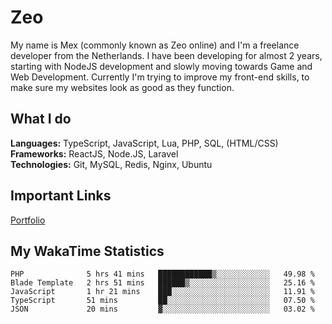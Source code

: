 # Zeo
My name is Mex (commonly known as Zeo online) and I'm a freelance developer from the Netherlands. I have been developing for almost 2 years, starting with NodeJS development and slowly moving towards Game and Web Development. Currently I'm trying to improve my front-end skills, to make sure my websites look as good as they function.

## What I do
**Languages:** TypeScript, JavaScript, Lua, PHP, SQL, (HTML/CSS)<br/>
**Frameworks:** ReactJS, Node.JS, Laravel<br/>
**Technologies:** Git, MySQL, Redis, Nginx, Ubuntu<br/>

## Important Links
[Portfolio](https://zeodev.cc)

## My WakaTime Statistics
<!--START_SECTION:waka-->
```text
PHP              5 hrs 41 mins   ████████████▒░░░░░░░░░░░░   49.98 % 
Blade Template   2 hrs 51 mins   ██████▒░░░░░░░░░░░░░░░░░░   25.16 % 
JavaScript       1 hr 21 mins    ███░░░░░░░░░░░░░░░░░░░░░░   11.91 % 
TypeScript       51 mins         ██░░░░░░░░░░░░░░░░░░░░░░░   07.50 % 
JSON             20 mins         ▓░░░░░░░░░░░░░░░░░░░░░░░░   03.02 % 
```
<!--END_SECTION:waka-->
